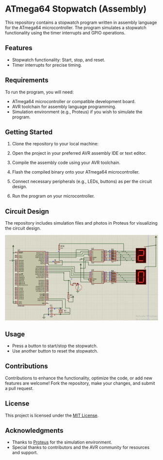 # ATmega64 Stopwatch (Assembly)

This repository contains a stopwatch program written in assembly language for the ATmega64 microcontroller. The program simulates a stopwatch functionality using the timer interrupts and GPIO operations.

## Features

- Stopwatch functionality: Start, stop, and reset.
- Timer interrupts for precise timing.


## Requirements

To run the program, you will need:
- ATmega64 microcontroller or compatible development board.
- AVR toolchain for assembly language programming.
- Simulation environment (e.g., Proteus) if you wish to simulate the program.

## Getting Started

1. Clone the repository to your local machine:


2. Open the project in your preferred AVR assembly IDE or text editor.

3. Compile the assembly code using your AVR toolchain.

4. Flash the compiled binary onto your ATmega64 microcontroller.

5. Connect necessary peripherals (e.g., LEDs, buttons) as per the circuit design.

6. Run the program on your microcontroller.

## Circuit Design

The repository includes simulation files and photos in Proteus for visualizing the circuit design.

![Circuit Design](proteus_circuit.png)

## Usage

- Press a button to start/stop the stopwatch.
- Use another button to reset the stopwatch.

## Contributions

Contributions to enhance the functionality, optimize the code, or add new features are welcome! Fork the repository, make your changes, and submit a pull request.

## License

This project is licensed under the [MIT License](LICENSE).

## Acknowledgments

- Thanks to [Proteus](https://www.labcenter.com/) for the simulation environment.
- Special thanks to contributors and the AVR community for resources and support.

